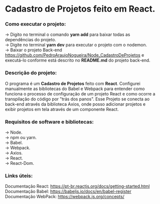 # Cadastro de Projetos feito em React.  
### Como executar o projeto:  
-> Digito no terminal o comando **yarn add** para baixar todas as dependências do projeto.  
-> Digite no terminal **yarn dev** para executar o projeto com o nodemon.  
-> Baixar o projeto Back-end <https://github.com/PedroAraujoNogueira/Node_CadastroDeProjetos> e executá-lo conforme está descrito no **README.md** do projeto back-end.     

### Descrição do projeto:  
O programa é um **Cadastro de Projetos** feito com **React**. Configurei manualmente as bibliotecas do Babel e Webpack para entender como funciona o processo de configuração de um projeto React e como ocorre a transpilação do código por "trás dos panos". Esse Projeto se conecta ao back-end através da biblioteca Axios, onde posso adicionar projetos e exibir projetos em tela através de um componente React.   

### Requisitos de software e bibliotecas:  
-> Node.  
-> npm ou yarn.  
-> Babel.   
-> Webpack.   
-> Axios.  
-> React.  
-> React-Dom.  

### Links úteis:  

Documentação React: <https://pt-br.reactjs.org/docs/getting-started.html>  
Documentação Babel: <https://babeljs.io/docs/en/babel-register>  
Documentação WebPack: <https://webpack.js.org/concepts/>  
